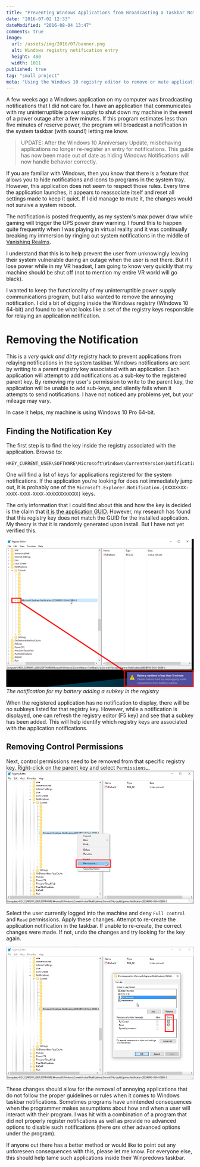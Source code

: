 ```yaml
---
title: "Preventing Windows Applications from Broadcasting a Taskbar Notification"
date: "2016-07-02 12:33"
dateModified: "2016-08-04 13:47"
comments: true
image:
  url: /assets/img/2016/07/banner.png
  alt: Windows registry notification entry
  height: 480
  width: 1011
published: true
tag: "small project"
meta: "Using the Windows 10 registry editor to remove or mute application notifications in the system taskbar that will not stay hidden after a reboot."
---
```


A few weeks ago a Windows application on my computer was broadcasting notifications that I did not care for. I have an application that communicates with my uninterruptible power supply to shut down my machine in the event of a power outage after a few minutes. If this program estimates less than five minutes of reserve power, the program will broadcast a notification in the system taskbar (with sound!) letting me know.

> UPDATE: After the Windows 10 Anniversary Update, misbehaving applications no longer re-register an entry for notifications. This guide has now been made out of date as hiding Windows Notifications will now handle behavior correctly.

If you are familiar with Windows, then you know that there is a feature that allows you to hide notifications and icons to programs in the system tray. However, this application does not seem to respect those rules. Every time the application launches, it appears to reassociate itself and reset all settings made to keep it quiet. If I did manage to mute it, the changes would not survive a system reboot.

The notification is posted frequently, as my system's max power draw while gaming will trigger the UPS power draw warning. I found this to happen quite frequently when I was playing in virtual reality and it was continually breaking my immersion by ringing out system notifications in the middle of [Vanishing Realms](http://store.steampowered.com/app/322770/).

I understand that this is to help prevent the user from unknowingly leaving their system vulnerable during an outage when the user is not there. But if I lose power while in my VR headset, I am going to know very quickly that my machine should be shut off (not to mention my entire VR world will go black).

I wanted to keep the functionality of my uninterruptible power supply communications program, but I also wanted to remove the annoying notification. I did a bit of digging inside the Windows registry (Windows 10 64-bit) and found to be what looks like a set of the registry keys responsible for relaying an application notification.

# Removing the Notification

This is a _very quick and dirty_ registry hack to prevent applications from relaying notifications in the system taskbar. Windows notifications are sent by writing to a parent registry key associated with an application. Each application will attempt to add notifications as a sub-key to the registered parent key. By removing my user's permission to write to the parent key, the application will be unable to add sub-keys, and silently fails when it attempts to send notifications. I have not noticed any problems yet, but your mileage may vary.

In case it helps, my machine is using Windows 10 Pro 64-bit.

## Finding the Notification Key

The first step is to find the key inside the registry associated with the application. Browse to:

```
HKEY_CURRENT_USER\SOFTWARE\Microsoft\Windows\CurrentVersion\Notifications\Current\
```

One will find a list of keys for applications registered for the system notifications. If the application you’re looking for does not immediately jump out, it is probably one of the `Microsoft.Explorer.Notification.{XXXXXXXX-XXXX-XXXX-XXXX-XXXXXXXXXXXX}` keys.

The only information that I could find about this and how the key is decided is the claim that [it is the application GUID](https://github.com/mumble-voip/mumble/issues/1777#issue-98981400). However, my research has found that this registry key does not match the GUID for the installed application. My theory is that it is randomly generated upon install. But I have not yet verified this.

![The notification for my battery adding a subkey in the registry](/assets/img/2016/07/regedit0.png)*The notification for my battery adding a subkey in the registry*

When the registered application has no notification to display, there will be no subkeys listed for that registry key. However, while a notification is displayed, one can refresh the registry editor (F5 key) and see that a subkey has been added. This will help identify which registry keys are associated with the application notifications.

## Removing Control Permissions

Next, control permissions need to be removed from that specific registry key. Right-click on the parent key and select `Permissions…`.
![Editing Windows registry permissions](/assets/img/2016/07/regedit1.png)

Select the user currently logged into the machine and deny `Full control` and `Read` permissions. Apply these changes. Attempt to re-create the application notification in the taskbar. If unable to re-create, the correct changes were made. If not, undo the changes and try looking for the key again.

![Denying full control permissions in Windows registry](/assets/img/2016/07/regedit2.png)

These changes should allow for the removal of annoying applications that do not follow the proper guidelines or rules when it comes to Windows taskbar notifications. Sometimes programs have unintended consequences when the programmer makes assumptions about how and when a user will interact with their program. I was hit with a combination of a program that did not properly register notifications as well as provide no advanced options to disable such notifications (there *are* other advanced options under the program).

If anyone out there has a better method or would like to point out any unforeseen consequences with this, please let me know. For everyone else, this should help tame such applications inside their Winpredows taskbar.
